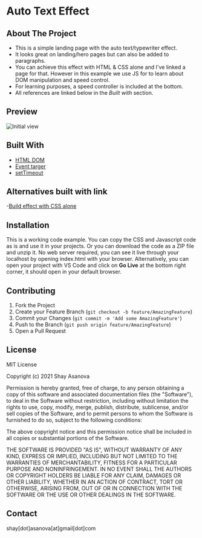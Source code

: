 # Auto Text Effect

## About The Project

- This is a simple landing page with the auto text/typewriter effect.
- It looks great on landing/hero pages but can also be added to paragraphs.
- You can achieve this effect with HTML & CSS alone and I've linked a page for that. However in this example we use JS for to learn about DOM manipulation and speed control.
- For learning purposes, a speed controller is included at the bottom.
- All references are linked below in the _Built with_ section.

## Preview

![Initial view](media/image1.gif)

## Built With

- [HTML DOM](https://www.w3schools.com/js/js_htmldom.asp)
- [Event targer](https://www.w3schools.com/jsref/event_target.asp)
- [setTimeout](https://www.w3schools.com/jsreF/met_win_settimeout.asp)

## Alternatives built with link

-[Build effect with CSS alone](https://www.codesdope.com/blog/article/12-creative-css-and-javascript-text-typing-animati/)

## Installation

This is a working code example.
You can copy the CSS and Javascript code as is and use it in your projects.
Or you can download the code as a ZIP file and unzip it. No web server required, you can see it live through your localhost by opening index.html with your browser. Alternatively, you can open your project with VS Code and click on **Go Live** at the bottom right corner, it should open in your default browser.

## Contributing

1. Fork the Project
2. Create your Feature Branch (`git checkout -b feature/AmazingFeature`)
3. Commit your Changes (`git commit -m 'Add some AmazingFeature'`)
4. Push to the Branch (`git push origin feature/AmazingFeature`)
5. Open a Pull Request

## License

MIT License

Copyright (c) 2021 Shay Asanova

Permission is hereby granted, free of charge, to any person obtaining a copy
of this software and associated documentation files (the "Software"), to deal
in the Software without restriction, including without limitation the rights
to use, copy, modify, merge, publish, distribute, sublicense, and/or sell
copies of the Software, and to permit persons to whom the Software is
furnished to do so, subject to the following conditions:

The above copyright notice and this permission notice shall be included in all
copies or substantial portions of the Software.

THE SOFTWARE IS PROVIDED "AS IS", WITHOUT WARRANTY OF ANY KIND, EXPRESS OR
IMPLIED, INCLUDING BUT NOT LIMITED TO THE WARRANTIES OF MERCHANTABILITY,
FITNESS FOR A PARTICULAR PURPOSE AND NONINFRINGEMENT. IN NO EVENT SHALL THE
AUTHORS OR COPYRIGHT HOLDERS BE LIABLE FOR ANY CLAIM, DAMAGES OR OTHER
LIABILITY, WHETHER IN AN ACTION OF CONTRACT, TORT OR OTHERWISE, ARISING FROM,
OUT OF OR IN CONNECTION WITH THE SOFTWARE OR THE USE OR OTHER DEALINGS IN THE
SOFTWARE.

## Contact

shay[dot]asanova[at]gmail[dot]com
